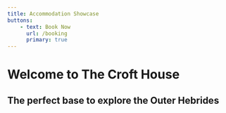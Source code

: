 ```yaml
---
title: Accommodation Showcase
buttons:
    - text: Book Now
      url: /booking
      primary: true
---
```


# Welcome to The Croft House
## The perfect base to explore the Outer Hebrides